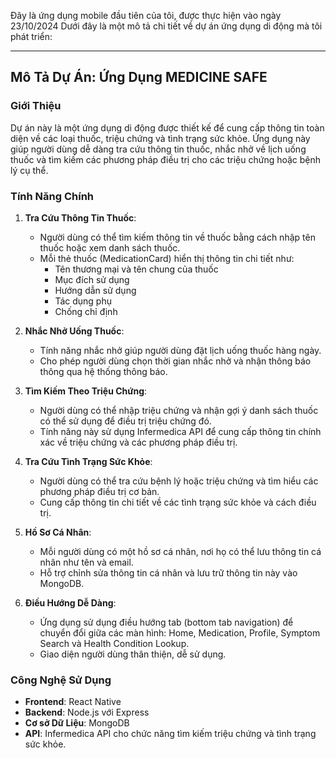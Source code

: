 Đây là ứng dụng mobile đầu tiên của tôi, được thực hiện vào ngày 23/10/2024
Dưới đây là một mô tả chi tiết về dự án ứng dụng di động mà tôi phát triển:

---

## Mô Tả Dự Án: Ứng Dụng MEDICINE SAFE

### Giới Thiệu

Dự án này là một ứng dụng di động được thiết kế để cung cấp thông tin toàn diện về các loại thuốc, triệu chứng và tình trạng sức khỏe. Ứng dụng này giúp người dùng dễ dàng tra cứu thông tin thuốc, nhắc nhở về lịch uống thuốc và tìm kiếm các phương pháp điều trị cho các triệu chứng hoặc bệnh lý cụ thể.

### Tính Năng Chính

1. **Tra Cứu Thông Tin Thuốc**:
   - Người dùng có thể tìm kiếm thông tin về thuốc bằng cách nhập tên thuốc hoặc xem danh sách thuốc.
   - Mỗi thẻ thuốc (MedicationCard) hiển thị thông tin chi tiết như:
     - Tên thương mại và tên chung của thuốc
     - Mục đích sử dụng
     - Hướng dẫn sử dụng
     - Tác dụng phụ
     - Chống chỉ định

2. **Nhắc Nhở Uống Thuốc**:
   - Tính năng nhắc nhở giúp người dùng đặt lịch uống thuốc hàng ngày.
   - Cho phép người dùng chọn thời gian nhắc nhở và nhận thông báo thông qua hệ thống thông báo.

3. **Tìm Kiếm Theo Triệu Chứng**:
   - Người dùng có thể nhập triệu chứng và nhận gợi ý danh sách thuốc có thể sử dụng để điều trị triệu chứng đó.
   - Tính năng này sử dụng Infermedica API để cung cấp thông tin chính xác về triệu chứng và các phương pháp điều trị.

4. **Tra Cứu Tình Trạng Sức Khỏe**:
   - Người dùng có thể tra cứu bệnh lý hoặc triệu chứng và tìm hiểu các phương pháp điều trị cơ bản.
   - Cung cấp thông tin chi tiết về các tình trạng sức khỏe và cách điều trị.

5. **Hồ Sơ Cá Nhân**:
   - Mỗi người dùng có một hồ sơ cá nhân, nơi họ có thể lưu thông tin cá nhân như tên và email.
   - Hỗ trợ chỉnh sửa thông tin cá nhân và lưu trữ thông tin này vào MongoDB.

6. **Điều Hướng Dễ Dàng**:
   - Ứng dụng sử dụng điều hướng tab (bottom tab navigation) để chuyển đổi giữa các màn hình: Home, Medication, Profile, Symptom Search và Health Condition Lookup.
   - Giao diện người dùng thân thiện, dễ sử dụng.

### Công Nghệ Sử Dụng

- **Frontend**: React Native
- **Backend**: Node.js với Express
- **Cơ sở Dữ Liệu**: MongoDB
- **API**: Infermedica API cho chức năng tìm kiếm triệu chứng và tình trạng sức khỏe.


